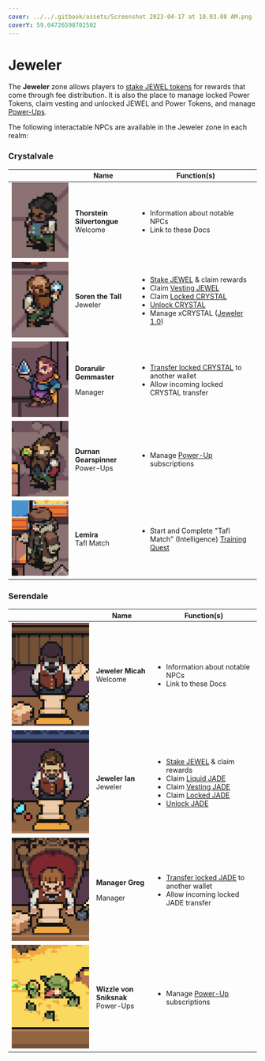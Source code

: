 ```yaml
---
cover: ../../.gitbook/assets/Screenshot 2023-04-17 at 10.03.08 AM.png
coverY: 59.04726598702502
---
```


# Jeweler

The **Jeweler** zone allows players to [stake JEWEL tokens](../../how-defi-kingdoms-works/the-jeweler/) for rewards that come through fee distribution. It is also the place to manage locked Power Tokens, claim vesting and unlocked JEWEL and Power Tokens, and manage [Power-Ups](../../how-defi-kingdoms-works/the-jeweler/power-ups.md).

The following interactable NPCs are available in the Jeweler zone in each realm:

### Crystalvale

|                                                       | Name                                                      | Function(s)                                                                                                                                                                                                                                                                                                                                                                                                                                                                                                                                                       |
| ----------------------------------------------------- | --------------------------------------------------------- | ----------------------------------------------------------------------------------------------------------------------------------------------------------------------------------------------------------------------------------------------------------------------------------------------------------------------------------------------------------------------------------------------------------------------------------------------------------------------------------------------------------------------------------------------------------------- |
| ![](../../.gitbook/assets/thorstein-silvertongue.png) | <p><strong>Thorstein Silvertongue</strong><br>Welcome</p> | <ul><li>Information about notable NPCs</li><li>Link to these Docs</li></ul>                                                                                                                                                                                                                                                                                                                                                                                                                                                                                       |
| ![](../../.gitbook/assets/soren-the-tall.png)         | <p><strong>Soren the Tall</strong><br>Jeweler</p>         | <ul><li><a href="../../how-defi-kingdoms-works/the-jeweler/">Stake JEWEL</a> &#x26; claim rewards</li><li>Claim <a href="../../how-defi-kingdoms-works/power-tokens/jewel-token.md#vesting-jewel">Vesting JEWEL</a></li><li>Claim <a href="../../how-defi-kingdoms-works/power-tokens/crystal-token.md#allocations">Locked CRYSTAL</a></li><li><a href="../../how-defi-kingdoms-works/the-gardens/ice-gardens.md#locking">Unlock CRYSTAL</a></li><li>Manage xCRYSTAL (<a href="../../how-defi-kingdoms-works/the-jeweler/#jeweler-1.0">Jeweler 1.0</a>)</li></ul> |
| ![](../../.gitbook/assets/dorarulir-gemmaster.png)    | <p><strong>Dorarulir Gemmaster</strong></p><p>Manager</p> | <ul><li><a href="../../how-defi-kingdoms-works/the-gardens/ice-gardens.md#transferring-locked-crystal">Transfer locked CRYSTAL</a> to another wallet</li><li>Allow incoming locked CRYSTAL transfer</li></ul>                                                                                                                                                                                                                                                                                                                                                     |
| ![](../../.gitbook/assets/durnan-gearspinner.png)     | <p><strong>Durnan Gearspinner</strong><br>Power-Ups</p>   | <ul><li>Manage <a href="../../how-defi-kingdoms-works/the-jeweler/power-ups.md">Power-Up</a> subscriptions</li></ul>                                                                                                                                                                                                                                                                                                                                                                                                                                              |
| ![](../../.gitbook/assets/lemira.png)                 | <p><strong>Lemira</strong><br>Tafl Match</p>              | <ul><li>Start and Complete "Tafl Match" (Intelligence) <a href="training-quests.md">Training Quest</a></li></ul>                                                                                                                                                                                                                                                                                                                                                                                                                                                  |

### Serendale

|                                                    | Name                                                     | Function(s)                                                                                                                                                                                                                                                                                                                                                                                                                                                                                                                                                               |
| -------------------------------------------------- | -------------------------------------------------------- | ------------------------------------------------------------------------------------------------------------------------------------------------------------------------------------------------------------------------------------------------------------------------------------------------------------------------------------------------------------------------------------------------------------------------------------------------------------------------------------------------------------------------------------------------------------------------- |
| ![](../../.gitbook/assets/jeweler-micah.png)       | <p><strong>Jeweler Micah</strong><br>Welcome</p>         | <ul><li>Information about notable NPCs</li><li>Link to these Docs</li></ul>                                                                                                                                                                                                                                                                                                                                                                                                                                                                                               |
| ![](../../.gitbook/assets/jeweler-ian.png)         | <p><strong>Jeweler Ian</strong><br>Jeweler</p>           | <ul><li><a href="../../how-defi-kingdoms-works/the-jeweler/">Stake JEWEL</a> &#x26; claim rewards</li><li>Claim <a href="../../how-defi-kingdoms-works/power-tokens/jade-token.md#token-allocations">Liquid JADE</a></li><li>Claim <a href="../../how-defi-kingdoms-works/power-tokens/jade-token.md#token-allocations">Vesting JADE</a></li><li>Claim <a href="../../how-defi-kingdoms-works/power-tokens/jade-token.md#token-allocations">Locked JADE</a></li><li><a href="../../how-defi-kingdoms-works/the-gardens/jade-gardens.md#locking">Unlock JADE</a></li></ul> |
| ![](../../.gitbook/assets/manager-greg.png)        | <p><strong>Manager Greg</strong></p><p>Manager</p>       | <ul><li><a href="../../how-defi-kingdoms-works/the-gardens/jade-gardens.md#transferring-locked-jade">Transfer locked JADE</a> to another wallet</li><li>Allow incoming locked JADE transfer</li></ul>                                                                                                                                                                                                                                                                                                                                                                     |
| ![](../../.gitbook/assets/wizzle-von-sniksnak.png) | <p><strong>Wizzle von Sniksnak</strong><br>Power-Ups</p> | <ul><li>Manage <a href="../../how-defi-kingdoms-works/the-jeweler/power-ups.md">Power-Up</a> subscriptions</li></ul>                                                                                                                                                                                                                                                                                                                                                                                                                                                      |
